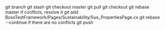 git branch
git stash
git checkout master
git pull
git checkout <Branch>
git rebase master
if conflicts, resolve it
git add BossTestFramework/Pages/Sustainability/Sus_PropertiesPage.cs
git rebase --continue
if there are no conflicts
git push
